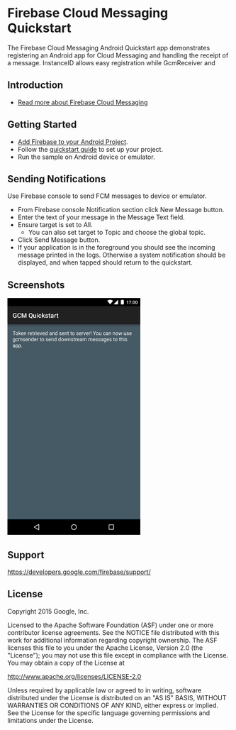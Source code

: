 Firebase Cloud Messaging Quickstart
==============================

The Firebase Cloud Messaging Android Quickstart app demonstrates registering
an Android app for Cloud Messaging and handling the receipt of a message.
InstanceID allows easy registration while GcmReceiver and

Introduction
------------

- [Read more about Firebase Cloud Messaging](https://developers.google.com/firebase/)

Getting Started
---------------

- [Add Firebase to your Android Project](https://developers.google.com/firebase/docs/android/setup).
- Follow the [quickstart guide](https://developers.google.com/cloud-messaging/) to set up your project.
- Run the sample on Android device or emulator.

Sending Notifications
---------------------

Use Firebase console to send FCM messages to device or emulator.
- From Firebase console Notification section click New Message button.
- Enter the text of your message in the Message Text field.
- Ensure target is set to All.
  - You can also set target to Topic and choose the global topic.
- Click Send Message button.
- If your application is in the foreground you should see the incoming
  message printed in the logs. Otherwise a system notification should be
  displayed, and when tapped should return to the quickstart.

Screenshots
-----------
<img src="app/src/main/gcm-sample.png" height="534" width="300"/>

Support
-------

https://developers.google.com/firebase/support/

License
-------

Copyright 2015 Google, Inc.

Licensed to the Apache Software Foundation (ASF) under one or more contributor
license agreements.  See the NOTICE file distributed with this work for
additional information regarding copyright ownership.  The ASF licenses this
file to you under the Apache License, Version 2.0 (the "License"); you may not
use this file except in compliance with the License.  You may obtain a copy of
the License at

  http://www.apache.org/licenses/LICENSE-2.0

Unless required by applicable law or agreed to in writing, software
distributed under the License is distributed on an "AS IS" BASIS, WITHOUT
WARRANTIES OR CONDITIONS OF ANY KIND, either express or implied.  See the
License for the specific language governing permissions and limitations under
the License.
